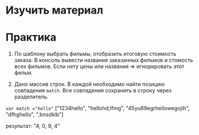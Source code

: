 # Изучить материал


# Практика


1) По шаблону выбрать фильмы, отобразить итоговую стоимость заказа. В консоль вывести названия заказанных фильмов и стомость всех фильмов. Если нету цены или названия => игнорировать этот фильм.

2) Дано массив строк. В каждой необходимо найти позицию совпадения `match`. Все совпадения сохранить в строку через разделитель.

`var match ="hello"`
["1234hello", "hellohd;lfmg", "45yu89egrhellowegojih", "dfhghello", ",bnsdklb"]

результат: "4, 0, 9, 4"